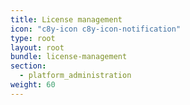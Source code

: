 ```yaml
---
title: License management
icon: "c8y-icon c8y-icon-notification"
type: root
layout: root
bundle: license-management
section: 
  - platform_administration
weight: 60
---
```

